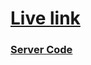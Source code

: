 # [Live link](https://african-finex.netlify.app)

### [Server Code](https://github.com/HrridoyV2/african-finex-backend)

